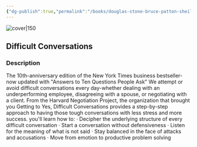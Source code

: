 ```yaml
---
{"dg-publish":true,"permalink":"/books/douglas-stone-bruce-patton-sheila-heen-difficult-conversations/","title":"\"Difficult Conversations\"","tags":["non-fiction","communication"]}
---
```




![cover|150](http://books.google.com/books/content?id=D5HxtvaRzdwC&printsec=frontcover&img=1&zoom=1&edge=curl&source=gbs_api)

## Difficult Conversations

### Description

The 10th-anniversary edition of the New York Times business bestseller-now updated with "Answers to Ten Questions People Ask" We attempt or avoid difficult conversations every day-whether dealing with an underperforming employee, disagreeing with a spouse, or negotiating with a client. From the Harvard Negotiation Project, the organization that brought you Getting to Yes, Difficult Conversations provides a step-by-step approach to having those tough conversations with less stress and more success. you'll learn how to: · Decipher the underlying structure of every difficult conversation · Start a conversation without defensiveness · Listen for the meaning of what is not said · Stay balanced in the face of attacks and accusations · Move from emotion to productive problem solving
```